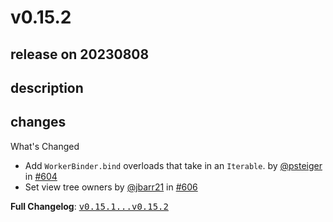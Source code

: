 # v0.15.2

## release on 20230808
## description
## changes
What's Changed

* Add <code>WorkerBinder.bind</code> overloads that take in an <code>Iterable</code>. by <a class="user-mention notranslate" data-hovercard-type="user" data-hovercard-url="/users/psteiger/hovercard" data-octo-click="hovercard-link-click" data-octo-dimensions="link_type:self" href="https://github.com/psteiger">@psteiger</a> in <a class="issue-link js-issue-link" data-error-text="Failed to load title" data-id="1820557978" data-permission-text="Title is private" data-url="https://github.com/uber/RIBs/issues/604" data-hovercard-type="pull_request" data-hovercard-url="/uber/RIBs/pull/604/hovercard" href="https://github.com/uber/RIBs/pull/604">#604</a>
* Set view tree owners by <a class="user-mention notranslate" data-hovercard-type="user" data-hovercard-url="/users/jbarr21/hovercard" data-octo-click="hovercard-link-click" data-octo-dimensions="link_type:self" href="https://github.com/jbarr21">@jbarr21</a> in <a class="issue-link js-issue-link" data-error-text="Failed to load title" data-id="1840159746" data-permission-text="Title is private" data-url="https://github.com/uber/RIBs/issues/606" data-hovercard-type="pull_request" data-hovercard-url="/uber/RIBs/pull/606/hovercard" href="https://github.com/uber/RIBs/pull/606">#606</a>

<strong>Full Changelog</strong>: <a class="commit-link" href="https://github.com/uber/RIBs/compare/v0.15.1...v0.15.2"><tt>v0.15.1...v0.15.2</tt></a>

